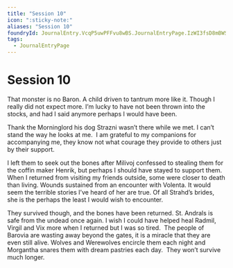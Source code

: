 ```yaml
---
title: "Session 10"
icon: ":sticky-note:"
aliases: "Session 10"
foundryId: JournalEntry.VcqP5uwPFFvu8wBS.JournalEntryPage.IzWI3fsD8mBWSrPP
tags:
  - JournalEntryPage
---
```


# Session 10
That monster is no Baron. A child driven to tantrum more like it. Though I really did not expect more. I’m lucky to have not been thrown into the stocks, and had I said anymore perhaps I would have been.

Thank the Morninglord his dog Strazni wasn’t there while we met. I can’t stand the way he looks at me.  I am grateful to my companions for accompanying me, they know not what courage they provide to others just by their support.

I left them to seek out the bones after Milivoj confessed to stealing them for the coffin maker Henrik, but perhaps I should have stayed to support them. When I returned from visiting my friends outside, some were closer to death than living. Wounds sustained from an encounter with Volenta. It would seem the terrible stories I’ve heard of her are true. Of all Strahd’s brides, she is the perhaps the least I would wish to encounter.

They survived though, and the bones have been returned. St. Andrals is safe from the undead once again. I wish I could have helped heal Radmil, Virgil and Vix more when I returned but I was so tired.  The people of Barovia are wasting away beyond the gates, it is a miracle that they are even still alive. Wolves and Werewolves encircle them each night and Morgantha snares them with dream pastries each day.  They won’t survive much longer.